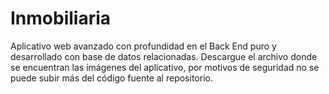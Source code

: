 # Inmobiliaria
Aplicativo web avanzado con profundidad en el Back End puro y desarrollado con base de datos relacionadas.  Descargue el archivo donde se encuentran las imágenes del aplicativo, por motivos de seguridad no se puede subir más del código fuente al repositorio.

